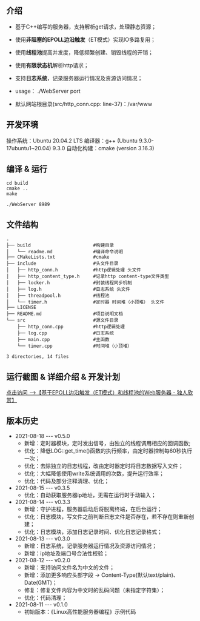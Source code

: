## 介绍

- 基于C++编写的服务器，支持解析get请求，处理静态资源；

- 使用**非阻塞的EPOLL边沿触发**（ET模式）实现IO多路复用；

- 使用**线程池**提高并发度，降低频繁创建、销毁线程的开销；

- 使用**有限状态机**解析http请求；

- 支持**日志系统**，记录服务器运行情况及资源访问情况；

- usage： ./WebServer port

- 默认网站根目录(src/http_conn.cpp: line-37)：/var/www

## 开发环境
操作系统：Ubuntu 20.04.2 LTS
编译器：g++ (Ubuntu 9.3.0-17ubuntu1~20.04) 9.3.0
自动化构建：cmake (version 3.16.3)

## 编译 & 运行
```shell
cd build
cmake ..
make

./WebServer 8989
```

## 文件结构
```
.
├── build                       #构建目录
│   └── readme.md               #编译命令说明
├── CMakeLists.txt              #cmake
├── include                     #头文件目录   
│   ├── http_conn.h             #http逻辑处理 头文件
│   ├── http_content_type.h     #记录http content-type文件类型
│   ├── locker.h                #封装线程同步机制
│   ├── log.h                   #日志系统 头文件
│   ├── threadpool.h            #线程池
│   └── timer.h                 #定时器 时间堆（小顶堆） 头文件
├── LICENSE
├── README.md                   #项目说明文档
└── src                         #源文件目录
    ├── http_conn.cpp           #http逻辑处理
    ├── log.cpp                 #日志系统
    ├── main.cpp                #主函数
    └── timer.cpp               #时间堆（小顶堆）

3 directories, 14 files
```

## 运行截图 & 详细介绍 & 开发计划

<a href = "https://www.wangyusong.cn/archives/851.html" target = "_blank"> 点击访问 -->【基于EPOLL边沿触发（ET模式）和线程池的Web服务器 - 独人欣赏】 </a>

## 版本历史
- 2021-08-18 --- v0.5.0
  - 新增：定时器模块，定时发出信号，由独立的线程调用相应的回调函数;
  - 优化：降低LOG::get_time()函数的执行频率，由定时器控制每60秒执行一次；
  - 优化：去除独立的日志线程，改由定时器定时将日志数据写入文件；
  - 优化：大幅降低使用write系统调用的次数，提升运行效率；
  - 优化：代码及部分注释清理、优化；
- 2021-08-15 --- v0.3.5
  - 优化：自动获取服务器ip地址，无需在运行时手动输入；
- 2021-08-14 --- v0.3.3
  - 新增：守护进程，服务器启动后将脱离终端，在后台运行；
  - 优化：日志模块，写文件之前判断日志文件是否存在，若不存在则重新创建；
  - 优化：日志模块，添加日志记录时间、优化日志记录格式；
- 2021-08-13 --- v0.3.0
  - 新增：日志系统，记录服务器运行情况及资源访问情况；
  - 新增：ip地址及端口号合法性校验；
- 2021-08-12 --- v0.2.0
  - 新增：支持访问文件名为中文的文件；
  - 新增：添加更多响应头部字段 -> Content-Type(默认text/plain)、Date(GMT)；
  - 修复：修复文件内容为中文时的乱码问题（未指定字符集）；
  - 优化：代码清理；
- 2021-08-11 --- v0.1.0
  - 初始版本：《Linux高性能服务器编程》示例代码

